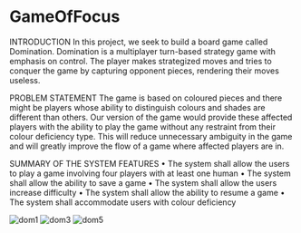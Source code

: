 # GameOfFocus

INTRODUCTION 
In this project, we seek to build a board game called Domination. Domination is a 
multiplayer turn-based strategy game with emphasis on control. The player makes 
strategized moves and tries to conquer the game by capturing opponent pieces, 
rendering their moves useless. 

PROBLEM STATEMENT 
The game is based on coloured pieces and there might be players whose ability to 
distinguish colours and shades are different than others. Our version of the game 
would provide these affected players with the ability to play the game without any 
restraint from their colour deficiency type. This will reduce unnecessary ambiguity 
in the game and will greatly improve the flow of a game where affected players are 
in.

SUMMARY OF THE SYSTEM FEATURES 
• The system shall allow the users to play a game involving four players with at least one human 
• The system shall allow the ability to save a game 
• The system shall allow the users increase difficulty 
• The system shall allow the ability to resume a game 
• The system shall accommodate users with colour deficiency 
 
![dom1](https://user-images.githubusercontent.com/77641869/172978476-eb5ef709-2530-4b75-983e-8e6833b24e45.PNG)
![dom3](https://user-images.githubusercontent.com/77641869/172978497-7a8bd478-15b4-42cf-b8c1-558d5c80d444.PNG)
![dom5](https://user-images.githubusercontent.com/77641869/172978503-483495ef-c0c9-4819-9840-4e0368fe0ae1.PNG)

